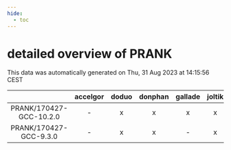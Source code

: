 ```yaml
---
hide:
  - toc
---
```


detailed overview of PRANK
==========================


This data was automatically generated on Thu, 31 Aug 2023 at 14:15:56 CEST  

| |accelgor|doduo|donphan|gallade|joltik|skitty|swalot|victini|
| :---: | :---: | :---: | :---: | :---: | :---: | :---: | :---: | :---: |
|PRANK/170427-GCC-10.2.0|-|x|x|x|x|x|x|x|
|PRANK/170427-GCC-9.3.0|-|x|x|-|x|x|x|x|
